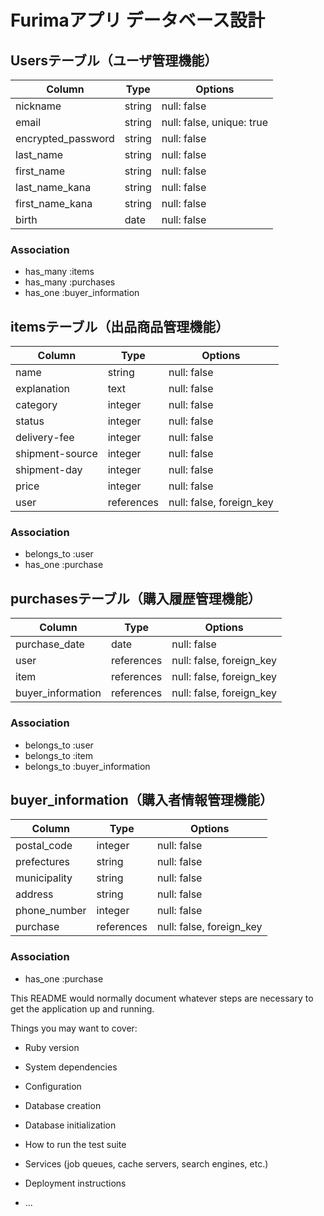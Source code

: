 # 

# Furimaアプリ データベース設計

## Usersテーブル（ユーザ管理機能） 

| Column               | Type           | Options                             |
| -------------------- | -------------- | ----------------------------------- |
| nickname             | string         | null: false                         |
| email                | string         | null: false, unique: true           |
| encrypted_password   | string         | null: false                         |
| last_name            | string         | null: false                         |
| first_name           | string         | null: false                         |
| last_name_kana       | string         | null: false                         |
| first_name_kana      | string         | null: false                         |
| birth                | date           | null: false                         |

### Association
- has_many  :items
- has_many  :purchases
- has_one   :buyer_information

## itemsテーブル（出品商品管理機能）

| Column               | Type           | Options                             |
| -------------------- | -------------- | ----------------------------------- | 
| name                 | string         | null: false                         |
| explanation          | text           | null: false                         |
| category             | integer        | null: false                         |
| status               | integer        | null: false                         |
| delivery-fee         | integer        | null: false                         |
| shipment-source      | integer        | null: false                         |
| shipment-day         | integer        | null: false                         |
| price                | integer        | null: false                         |
| user                 | references     | null: false, foreign_key            |

### Association
- belongs_to  :user
- has_one  :purchase

## purchasesテーブル（購入履歴管理機能）

| Column               | Type           | Options                             |
| -------------------- | -------------- | ----------------------------------- |
| purchase_date        | date           | null: false                         |
| user                 | references     | null: false, foreign_key            |
| item                 | references     | null: false, foreign_key            |
| buyer_information    | references     | null: false, foreign_key            |

### Association
- belongs_to  :user
- belongs_to  :item
- belongs_to  :buyer_information

## buyer_information（購入者情報管理機能）

| Column               | Type           | Options                             |
| -------------------- | -------------- | ----------------------------------- |
| postal_code          | integer        | null: false                         |
| prefectures          | string         | null: false                         |
| municipality         | string         | null: false                         |
| address              | string         | null: false                         |
| phone_number         | integer        | null: false                         |
| purchase             | references     | null: false, foreign_key            |

### Association
- has_one     :purchase


This README would normally document whatever steps are necessary to get the
application up and running.

Things you may want to cover:

* Ruby version

* System dependencies

* Configuration

* Database creation

* Database initialization

* How to run the test suite

* Services (job queues, cache servers, search engines, etc.)

* Deployment instructions

* ...



